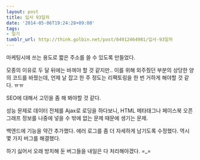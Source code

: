 ```yaml
---
layout: post
title: 입사 93일차
date: '2014-05-06T19:24:28+09:00'
tags:
- 일기
tumblr_url: http://think.golbin.net/post/84912464981/입사-93일차
---
```

마케팅시에 쓰는 용도로 짧은 주소를 쓸 수 있도록 만들었다.

모종의 이유로 두 달 뒤에는 바껴야 할 것 같지만..
이를 위해 외주줬던 부분의 상당한 양의 코드를 바꿨는데, 언제 날 잡고 한 주 정도는 리팩토링을 한 번 거하게 해야할 것 같다. ㅠㅠ

SEO에 대해서 고민을 좀 해 봐야할 것 같다.

성능 문제로 데이터 전체를 Ajax로 로딩을 하다보니, HTML 메타태그나 페이스북 오픈그래프 정보를 나중에 넣을 수 밖에 없는 문제 때문에 생기는 문제.

백엔드에 기능을 약간 추가했다.
에러 로그를 좀 더 자세하게 남기도록 수정했다.
역시 몇 가지 버그를 해결했다.

하기 싫어서 오래 방치해 둔 버그들을 내일은 다 처리해야겠다. =_=

